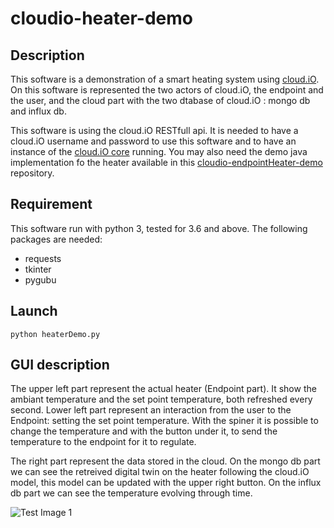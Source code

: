 # cloudio-heater-demo

## Description

This software is a demonstration of a smart heating system using [cloud.iO](http://cloudio.hevs.ch). On this software is represented the two actors of cloud.iO, the endpoint and the user, and the cloud part with the two dtabase of cloud.iO : mongo db and influx db.

This software is using the cloud.iO RESTfull api. It is needed to have a cloud.iO username and password to use this software and to have an instance of the [cloud.iO core](https://github.com/cloudio-project/cloudio-services) running. You may also need the demo java implementation fo the heater available in this [cloudio-endpointHeater-demo](https://github.com/lucblender/cloudio-endpointHeater-demo) repository.

## Requirement

This software run with python 3, tested for 3.6 and above. The following packages are needed:
  - requests
  - tkinter
  - pygubu

## Launch

```python heaterDemo.py``` 

## GUI description

The upper left part represent the actual heater (Endpoint part). It show the ambiant temperature and the set point temperature, both refreshed every second. Lower left part represent an interaction from the user to the Endpoint: setting the set point temperature. With the spiner it is possible to change the temperature and with the button under it, to send the temperature to the endpoint for it to regulate.

The right part represent the data stored in the cloud. On the mongo db part we can see the retreived digital twin on the heater following the cloud.iO model, this model can be updated with the upper right button. On the influx db part we can see the temperature evolving through time.

![Test Image 1](img/UI.png)
